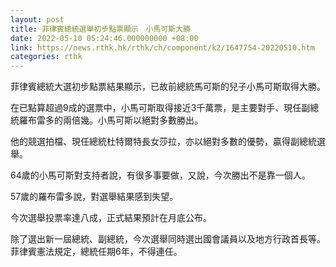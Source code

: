 ```yaml
---
layout: post
title: 菲律賓總統選舉初步點票顯示　小馬可斯大勝
date: 2022-05-10 05:24:46.000000000 +08:00
link: https://news.rthk.hk/rthk/ch/component/k2/1647754-20220510.htm
categories: rthk
---
```


菲律賓總統大選初步點票結果顯示，已故前總統馬可斯的兒子小馬可斯取得大勝。

在已點算超過9成的選票中，小馬可斯取得接近3千萬票，是主要對手、現任副總統羅布雷多的兩倍幾。小馬可斯以絕對多數勝出。

他的競選拍檔、現任總統杜特爾特長女莎拉，亦以絕對多數的優勢，贏得副總統選舉。

64歲的小馬可斯對支持者說，有很多事要做，又說，今次勝出不是靠一個人。

57歲的羅布雷多說，對選舉結果感到失望。

今次選舉投票率達八成，正式結果預計在月底公布。

除了選出新一屆總統、副總統，今次選舉同時選出國會議員以及地方行政首長等。菲律賓憲法規定，總統任期6年，不得連任。
